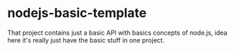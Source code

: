 # nodejs-basic-template

That project contains just a basic API with basics concepts of node.js, idea here it's really just have the basic stuff in one project.
